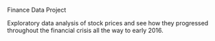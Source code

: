 Finance Data Project

Exploratory data analysis of stock prices and see how they progressed throughout the financial crisis all the way to early 2016.
